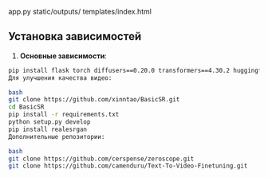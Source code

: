 app.py
static/outputs/
templates/index.html


## Установка зависимостей

1. **Основные зависимости**:
```bash
pip install flask torch diffusers==0.20.0 transformers==4.30.2 huggingface_hub==0.16.4 requests
Для улучшения качества видео:

bash
git clone https://github.com/xinntao/BasicSR.git
cd BasicSR
pip install -r requirements.txt
python setup.py develop
pip install realesrgan
Дополнительные репозитории:

bash
git clone https://github.com/cerspense/zeroscope.git
git clone https://github.com/camenduru/Text-To-Video-Finetuning.git
